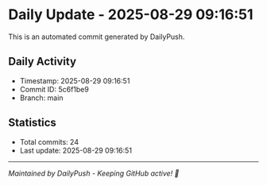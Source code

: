 # Daily Update - 2025-08-29 09:16:51

This is an automated commit generated by DailyPush.

## Daily Activity
- Timestamp: 2025-08-29 09:16:51
- Commit ID: 5c6f1be9
- Branch: main

## Statistics
- Total commits: 24
- Last update: 2025-08-29 09:16:51

---
*Maintained by DailyPush - Keeping GitHub active! 🚀*
